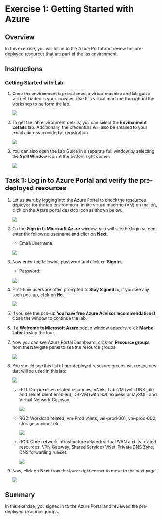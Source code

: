 
# Exercise 1: Getting Started with Azure 

## Overview

In this exercise, you will log in to the Azure Portal and review the pre-deployed resources that are part of the lab environment.

## Instructions

### Getting Started with Lab

1. Once the environment is provisioned, a virtual machine and lab guide will get loaded in your browser. Use this virtual machine throughout the workshop to perform the lab.

    ![](./Media/158.png)

1. To get the lab environment details, you can select the **Environment Details** tab. Additionally, the credentials will also be emailed to your email address provided at registration.

    ![](./Media/159.png)
    
1. You can also open the Lab Guide in a separate full window by selecting the **Split Window** icon at the bottom right corner.

    ![](./Media/160.png) 

## Task 1: Log in to Azure Portal and verify the pre-deployed resources

1. Let us start by logging into the Azure Portal to check the resources deployed for the lab environment. In the virtual machine (VM) on the left, click on the Azure portal desktop icon as shown below.

   ![](./Media/161.png)
   
1. On the **Sign in to Microsoft Azure** window, you will see the login screen, enter the following username and click on **Next**.

   * Email/Username: <inject key="AzureAdUserEmail"></inject>

   ![](./Media/162.png)

1. Now enter the following password and click on **Sign in**. 

   * Password: <inject key="AzureAdUserPassword"></inject>
   
   ![](./Media/163.png)

1. First-time users are often prompted to **Stay Signed In**, if you see any such pop-up, click on **No**.

   ![](./Media/164.png)

1. If you see the pop-up **You have free Azure Advisor recommendations!**, close the window to continue the lab.

1. If a **Welcome to Microsoft Azure** popup window appears, click **Maybe Later** to skip the tour.

1. Now you can see Azure Portal Dashboard, click on **Resource groups** from the Navigate panel to see the resource groups.

   ![](../media/resourcegroup.png)

1. You should see this list of pre-deployed resource groups with resources that will be used in this lab:

     ![](./Media/01.png)

   - RG1: On-premises related resources, vNets, Lab-VM (with DNS role and Telnet client enabled), DB-VM (with SQL express or MySQL) and Virtual Network Gateway

      ![](./Media/02.png)

   - RG2: Workload related: vm-Prod vNets, vm-prod-001, vm-prod-002, storage account etc.

      ![](./Media/03.png)

   - RG3: Core network infrastructure related: virtual WAN and its related resources, VPN Gateway, Shared Services VNet, Private DNS Zone, DNS forwarding ruleset.

      ![](./Media/04.png)
    
1. Now, click on **Next** from the lower right corner to move to the next page.

      ![](./Media/166.png)

## Summary

In this exercise, you signed in to the Azure Portal and reviewed the pre-deployed resource groups.
